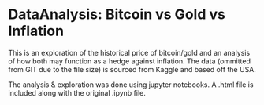 # DataAnalysis: Bitcoin vs Gold vs Inflation
 
This is an exploration of the historical price of bitcoin/gold and an analysis of how both may function as a hedge against inflation. The data (ommitted from GIT due to the file size) is sourced from Kaggle and based off the USA.

The analysis & exploration was done using jupyter notebooks. A .html file is included along with the original .ipynb file.
